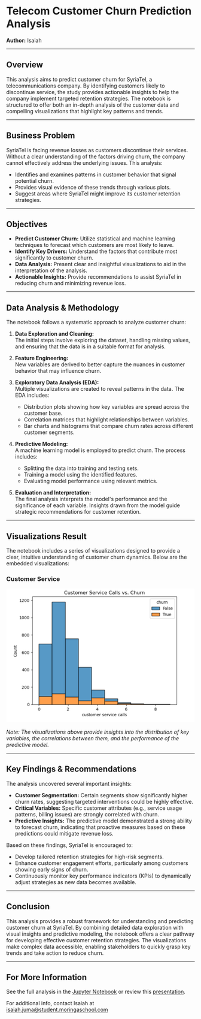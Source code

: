 # Telecom Customer Churn Prediction Analysis

**Author:** Isaiah

---

## Overview

This analysis aims to predict customer churn for SyriaTel, a telecommunications company. By identifying customers likely to discontinue service, the study provides actionable insights to help the company implement targeted retention strategies. The notebook is structured to offer both an in-depth analysis of the customer data and compelling visualizations that highlight key patterns and trends.

---

## Business Problem

SyriaTel is facing revenue losses as customers discontinue their services. Without a clear understanding of the factors driving churn, the company cannot effectively address the underlying issues. This analysis:
- Identifies and examines patterns in customer behavior that signal potential churn.
- Provides visual evidence of these trends through various plots.
- Suggest areas where SyriaTel might improve its customer retention strategies.

---

## Objectives

- **Predict Customer Churn:** Utilize statistical and machine learning techniques to forecast which customers are most likely to leave.
- **Identify Key Drivers:** Understand the factors that contribute most significantly to customer churn.
- **Data Analysis:** Present clear and insightful visualizations to aid in the interpretation of the analysis.
- **Actionable Insights:** Provide recommendations to assist SyriaTel in reducing churn and minimizing revenue loss.

---

## Data Analysis & Methodology

The notebook follows a systematic approach to analyze customer churn:

1. **Data Exploration and Cleaning:**  
   The initial steps involve exploring the dataset, handling missing values, and ensuring that the data is in a suitable format for analysis.

2. **Feature Engineering:**  
   New variables are derived to better capture the nuances in customer behavior that may influence churn.

3. **Exploratory Data Analysis (EDA):**  
   Multiple visualizations are created to reveal patterns in the data. The EDA includes:
   - Distribution plots showing how key variables are spread across the customer base.
   - Correlation matrices that highlight relationships between variables.
   - Bar charts and histograms that compare churn rates across different customer segments.

4. **Predictive Modeling:**  
   A machine learning model is employed to predict churn. The process includes:
   - Splitting the data into training and testing sets.
   - Training a model using the identified features.
   - Evaluating model performance using relevant metrics.
  
5. **Evaluation and Interpretation:**  
   The final analysis interprets the model's performance and the significance of each variable. Insights drawn from the model guide strategic recommendations for customer retention.

---

## Visualizations Result

The notebook includes a series of visualizations designed to provide a clear, intuitive understanding of customer churn dynamics. Below are the embedded visualizations:

### Customer Service
![Customer](./images/customerservice.png)


*Note: The visualizations above provide insights into the distribution of key variables, the correlations between them, and the performance of the predictive model.*

---

## Key Findings & Recommendations

The analysis uncovered several important insights:
- **Customer Segmentation:** Certain segments show significantly higher churn rates, suggesting targeted interventions could be highly effective.
- **Critical Variables:** Specific customer attributes (e.g., service usage patterns, billing issues) are strongly correlated with churn.
- **Predictive Insights:** The predictive model demonstrated a strong ability to forecast churn, indicating that proactive measures based on these predictions could mitigate revenue loss.

Based on these findings, SyriaTel is encouraged to:
- Develop tailored retention strategies for high-risk segments.
- Enhance customer engagement efforts, particularly among customers showing early signs of churn.
- Continuously monitor key performance indicators (KPIs) to dynamically adjust strategies as new data becomes available.

---

## Conclusion

This analysis provides a robust framework for understanding and predicting customer churn at SyriaTel. By combining detailed data exploration with visual insights and predictive modeling, the notebook offers a clear pathway for developing effective customer retention strategies. The visualizations make complex data accessible, enabling stakeholders to quickly grasp key trends and take action to reduce churn.

---

## For More Information
See the full analysis in the [Jupyter Notebook](./index.ipynb) or review this [presentation](./RilsoftStudioInsights.pdf).

For additional info, contact 
Isaiah at [isaiah.juma@student.moringaschool.com](mailto:isaiah.juma@student.moringaschool.com)
